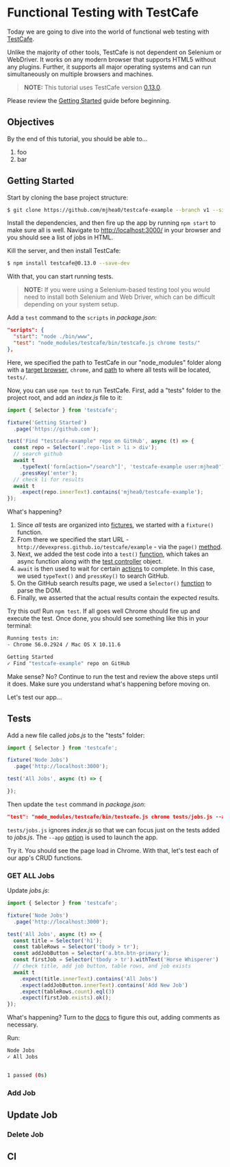 # Functional Testing with TestCafe

Today we are going to dive into the world of functional web testing with [TestCafe](https://devexpress.github.io/testcafe/).

Unlike the majority of other tools, TestCafe is not dependent on Selenium or WebDriver. It works on any modern browser that supports HTML5 without any plugins. Further, it supports all major operating systems and can run simultaneously on multiple browsers and machines.

> **NOTE:** This tutorial uses TestCafe version [0.13.0](https://github.com/DevExpress/testcafe/releases/tag/v0.13.0).

Please review the [Getting Started](http://devexpress.github.io/testcafe/documentation/getting-started/) guide before beginning.

## Objectives

By the end of this tutorial, you should be able to...

1. foo
1. bar

## Getting Started

Start by cloning the base project structure:

```sh
$ git clone https://github.com/mjhea0/testcafe-example --branch v1 --single-branch -b master
```

Install the dependencies, and then fire up the app by running `npm start` to make sure all is well. Navigate to [http://localhost:3000/](http://localhost:3000/) in your browser and you should see a list of jobs in HTML.

Kill the server, and then install TestCafe:

```sh
$ npm install testcafe@0.13.0 --save-dev
```

With that, you can start running tests.

> **NOTE:** If you were using a Selenium-based testing tool you would need to install both Selenium and Web Driver, which can be difficult depending on your system setup.

Add a `test` command to the `scripts` in *package.json*:

```json
"scripts": {
  "start": "node ./bin/www",
  "test": "node_modules/testcafe/bin/testcafe.js chrome tests/"
},
```

Here, we specified the path to TestCafe in our "node_modules" folder along with a [target browser](http://devexpress.github.io/testcafe/documentation/using-testcafe/command-line-interface.html#browser-list), `chrome`, and [path](http://devexpress.github.io/testcafe/documentation/using-testcafe/command-line-interface.html#file-pathglob-pattern) to where all tests will be located, `tests/`.

Now, you can use `npm test` to run TestCafe. First, add a "tests" folder to the project root, and add an *index.js* file to it:

```javascript
import { Selector } from 'testcafe';

fixture('Getting Started')
  .page('https://github.com');

test('Find "testcafe-example" repo on GitHub', async (t) => {
  const repo = Selector('.repo-list > li > div');
  // search github
  await t
    .typeText('form[action="/search"]', 'testcafe-example user:mjhea0')
    .pressKey('enter');
  // check li for results
  await t
    .expect(repo.innerText).contains('mjhea0/testcafe-example');
});
```

What's happening?

1. Since *all* tests are organized into [fictures](http://devexpress.github.io/testcafe/documentation/test-api/test-code-structure.html#fixtures), we started with a `fixture()` function.
1. From there we specified the start URL - `http://devexpress.github.io/testcafe/example` - via the `page()` [method](http://devexpress.github.io/testcafe/documentation/test-api/test-code-structure.html#specifying-the-start-webpage).
1. Next, we added the test code into a `test()` [function](http://devexpress.github.io/testcafe/documentation/test-api/test-code-structure.html#tests), which takes an async function along with the [test controller](http://devexpress.github.io/testcafe/documentation/test-api/actions/) object.
1. `await` is then used to wait for certain [actions](http://devexpress.github.io/testcafe/documentation/test-api/actions/) to complete. In this case, we used `typeText()` and `pressKey()` to search GitHub.
1. On the GitHub search results page, we used a `Selector()` [function](http://devexpress.github.io/testcafe/documentation/test-api/selecting-page-elements/selectors.html) to parse the DOM.
1. Finally, we asserted that the actual results contain the expected results.  

Try this out! Run `npm test`. If all goes well Chrome should fire up and execute the test. Once done, you should see something like this in your terminal:

```sh
Running tests in:
- Chrome 56.0.2924 / Mac OS X 10.11.6

Getting Started
✓ Find "testcafe-example" repo on GitHub
```

Make sense? No? Continue to run the test and review the above steps until it does. Make sure you understand what's happening before moving on.

Let's test our app...

## Tests

Add a new file called *jobs.js* to the "tests" folder:

```javascript
import { Selector } from 'testcafe';

fixture('Node Jobs')
  .page('http://localhost:3000');

test('All Jobs', async (t) => {

});
```

Then update the `test` command in *package.json*:

```json
"test": "node_modules/testcafe/bin/testcafe.js chrome tests/jobs.js --app 'npm start'"
```

`tests/jobs.js` ignores *index.js* so that we can focus just on the tests added to *jobs.js*. The `--app` [option](https://devexpress.github.io/testcafe/documentation/using-testcafe/command-line-interface.html#-a-command---app-command) is used to launch the app.

Try it. You should see the page load in Chrome. With that, let's test each of our app's CRUD functions.

### GET ALL Jobs

Update *jobs.js*:

```javascript
import { Selector } from 'testcafe';

fixture('Node Jobs')
  .page('http://localhost:3000');

test('All Jobs', async (t) => {
  const title = Selector('h1');
  const tableRows = Selector('tbody > tr');
  const addJobButton = Selector('a.btn.btn-primary');
  const firstJob = Selector('tbody > tr').withText('Horse Whisperer')
  // check title, add job button, table rows, and job exists
  await t
    .expect(title.innerText).contains('All Jobs')
    .expect(addJobButton.innerText).contains('Add New Job')
    .expect(tableRows.count).eql(3)
    .expect(firstJob.exists).ok();
});
```

What's happening? Turn to the [docs](https://devexpress.github.io/testcafe/documentation/test-api/selecting-page-elements/) to figure this out, adding comments as necessary.

Run:

```sh
Node Jobs
✓ All Jobs


1 passed (0s)
```

### Add Job

## Update Job

### Delete Job

## CI

